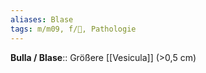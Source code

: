 ```yaml
---
aliases: Blase
tags: m/m09, f/🧴, Pathologie
---
```

**Bulla / Blase**:: Größere [[Vesicula]] (>0,5 cm)